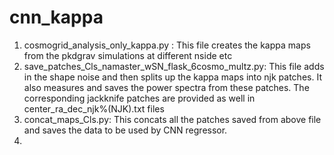 # cnn_kappa
1. cosmogrid_analysis_only_kappa.py : This file creates the kappa maps from the pkdgrav simulations at different nside etc
2. save_patches_Cls_namaster_wSN_flask_6cosmo_multz.py: This file adds in the shape noise and then splits up the kappa maps into njk patches. It also measures and saves the power spectra from these patches. The corresponding jackknife patches are provided as well in center_ra_dec_njk%(NJK).txt files
3. concat_maps_Cls.py: This concats all the patches saved from above file and saves the data to be used by CNN regressor. 
4. 
